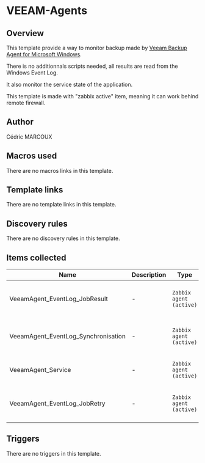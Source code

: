 # VEEAM-Agents

## Overview

This template provide a way to monitor backup made by [Veeam Backup Agent for Microsoft Windows](https://www.veeam.com/windows-cloud-server-backup-agent.html).


There is no additionnals scripts needed, all results are read from the Windows Event Log.


It also monitor the service state of the application.


This template is made with "zabbix active" item, meaning it can work behind remote firewall.


 


 


 



## Author

Cédric MARCOUX

## Macros used

There are no macros links in this template.

## Template links

There are no template links in this template.

## Discovery rules

There are no discovery rules in this template.

## Items collected

|Name|Description|Type|Key and additional info|
|----|-----------|----|----|
|VeeamAgent_EventLog_JobResult|<p>-</p>|`Zabbix agent (active)`|eventlog[Veeam Agent,,,Veeam Agent,190,,skip]<p>Update: 5m</p>|
|VeeamAgent_EventLog_Synchronisation|<p>-</p>|`Zabbix agent (active)`|eventlog[Veeam Agent,,,Veeam Agent,195,,skip]<p>Update: 5m</p>|
|VeeamAgent_Service|<p>-</p>|`Zabbix agent (active)`|service.info[VeeamEndpointBackupSvc]<p>Update: 5m</p>|
|VeeamAgent_EventLog_JobRetry|<p>-</p>|`Zabbix agent (active)`|eventlog[Veeam Agent,,,Veeam Agent,191,,skip]<p>Update: 5m</p>|


## Triggers

There are no triggers in this template.

